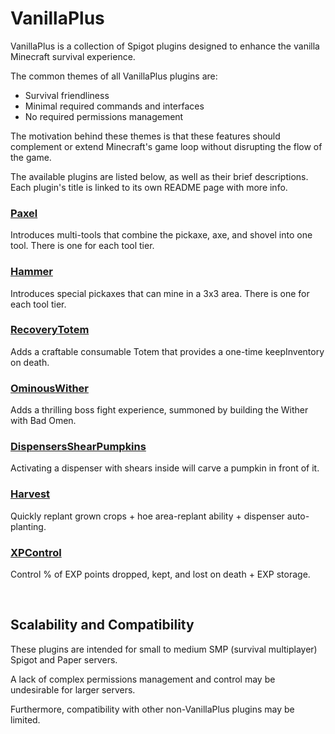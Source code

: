 # VanillaPlus

VanillaPlus is a collection of Spigot plugins designed to enhance the vanilla Minecraft survival experience.

The common themes of all VanillaPlus plugins are:
- Survival friendliness
- Minimal required commands and interfaces
- No required permissions management

The motivation behind these themes is that these features should complement or extend Minecraft's game loop without disrupting the flow of the game.

The available plugins are listed below, as well as their brief descriptions. Each plugin's title is linked to its own README page with more info.

### [Paxel](./Paxel/README.md)
Introduces multi-tools that combine the pickaxe, axe, and shovel into one tool. There is one for each tool tier.

### [Hammer](./Hammer/README.md)
Introduces special pickaxes that can mine in a 3x3 area. There is one for each tool tier.

### [RecoveryTotem](./RecoveryTotem/README.md)
Adds a craftable consumable Totem that provides a one-time keepInventory on death.

### [OminousWither](./OminousWither/README.md)
Adds a thrilling boss fight experience, summoned by building the Wither with Bad Omen.

### [DispensersShearPumpkins](./DispensersShearPumpkins/README.md)
Activating a dispenser with shears inside will carve a pumpkin in front of it.

### [Harvest](./Harvest/README.md)
Quickly replant grown crops + hoe area-replant ability + dispenser auto-planting.

### [XPControl](./XPControl/README.md)
Control % of EXP points dropped, kept, and lost on death + EXP storage.

<br />

## Scalability and Compatibility

These plugins are intended for small to medium SMP (survival multiplayer) Spigot and Paper servers.

A lack of complex permissions management and control may be undesirable for larger servers.

Furthermore, compatibility with other non-VanillaPlus plugins may be limited.